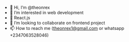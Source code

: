 - 👋 Hi, I’m @theonrex
- 👀 I’m interested in web development
- 🌱 React.js
- 💞️ I’m looking to collaborate on frontend project
- 📫 How to reach me (theonrex1@gmail.com or whatsapp +2347063528046)

<!---
theonrex/theonrex is a ✨ special ✨ repository because its `README.md` (this file) appears on your GitHub profile.
You can click the Preview link to take a look at your changes.
--->
